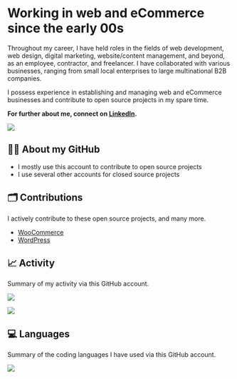 <h1>Working in web and eCommerce since the early 00s</h1>
<p>Throughout my career, I have held roles in the fields of web development, web design, digital marketing, website/content management, and beyond, as an employee, contractor, and freelancer. I have collaborated with various businesses, ranging from small local enterprises to large multinational B2B companies.</p>
<p>I possess experience in establishing and managing web and eCommerce businesses and contribute to open source projects in my spare time.</p>
<p><strong>For further about me, connect on <a href="https://linkedin.com/in/medavidallsop/" target="_blank">LinkedIn</a>.</strong></p>
<p><img src="https://komarev.com/ghpvc/?username=medavidallsop&label=Profile%20views"></p>
<h2>👨‍💻 About my GitHub</h2>
<ul>
	<li>I mostly use this account to contribute to open source projects</li>
	<li>I use several other accounts for closed source projects</li>
</ul>
<h2>🗂️ Contributions</h2>
<p>I actively contribute to these open source projects, and many more.</p>
<ul>
	<li><a href="https://github.com/woocommerce/woocommerce" target="_blank">WooCommerce</a></li>
	<li><a href="https://github.com/WordPress/wordpress-develop" target="_blank">WordPress</a></li>
</ul>
<h2>📈 Activity</h2>
<p>Summary of my activity via this GitHub account.</p>
<p><img src="https://github-readme-stats.vercel.app/api?username=medavidallsop&card_width=500&hide_title=true&locale=en&rank_icon=percentile&show=discussions_started&show_icons=true"></p>
<p><img src="https://github-readme-streak-stats.herokuapp.com?user=medavidallsop&card_width=500"></p>
<h2>💻 Languages</h2>
<p>Summary of the coding languages I have used via this GitHub account.</p>
<p><img src="https://github-readme-stats.vercel.app/api/top-langs?username=medavidallsop&card_width=500&hide_title=true&locale=en"></p>